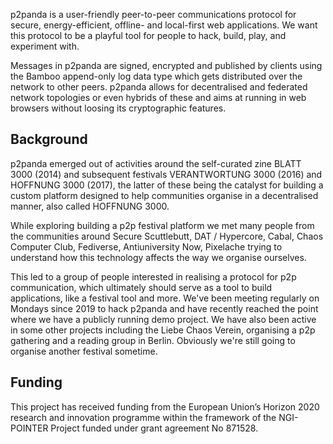 p2panda is a user-friendly peer-to-peer communications protocol for secure, energy-efficient, offline- and local-first web applications. We want this protocol to be a playful tool for people to hack, build, play, and experiment with.

Messages in p2panda are signed, encrypted and published by clients using the Bamboo append-only log data type which gets distributed over the network to other peers. p2panda allows for decentralised and federated network topologies or even hybrids of these and aims at running in web browsers without loosing its cryptographic features.

## Background

p2panda emerged out of activities around the self-curated zine BLATT 3000 (2014) and subsequent festivals VERANTWORTUNG 3000 (2016) and HOFFNUNG 3000 (2017), the latter of these being the catalyst for building a custom platform designed to help communities organise in a decentralised manner, also called HOFFNUNG 3000.

While exploring building a p2p festival platform we met many people from the communities around Secure Scuttlebutt, DAT / Hypercore, Cabal, Chaos Computer Club, Fediverse, Antiuniversity Now, Pixelache trying to understand how this technology affects the way we organise ourselves.

This led to a group of people interested in realising a protocol for p2p communication, which ultimately should serve as a tool to build applications, like a festival tool and more. We've been meeting regularly on Mondays since 2019 to hack p2panda and have recently reached the point where we have a publicly running demo project. We have also been active in some other projects including the Liebe Chaos Verein, organising a p2p gathering and a reading group in Berlin. Obviously we're still going to organise another festival sometime.

## Funding

This project has received funding from the European Union’s Horizon 2020 research and innovation programme within the framework of the NGI-POINTER Project funded under grant agreement No 871528.
